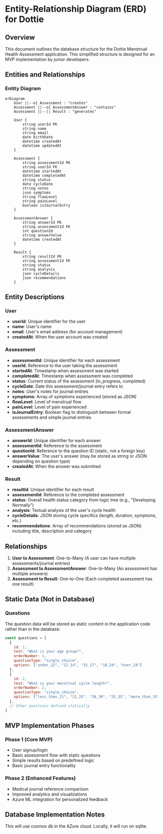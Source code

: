 # Entity-Relationship Diagram (ERD) for Dottie

## Overview

This document outlines the database structure for the Dottie Menstrual Health Assessment application. This simplified structure is designed for an MVP implementation by junior developers.

## Entities and Relationships

### Entity Diagram

```mermaid
erDiagram
    User ||--o{ Assessment : "creates"
    Assessment ||--o{ AssessmentAnswer : "contains"
    Assessment ||--|| Result : "generates" 

    User {
        string userId PK
        string name
        string email
        date birthDate
        datetime createdAt
        datetime updatedAt
    }

    Assessment {
        string assessmentId PK
        string userId FK
        datetime startedAt
        datetime completedAt
        string status
        date cycleDate
        string notes
        json symptoms
        string flowLevel
        string painLevel
        boolean isJournalEntry
    }

    AssessmentAnswer {
        string answerId PK
        string assessmentId FK
        int questionId
        string answerValue
        datetime createdAt
    }

    Result {
        string resultId PK
        string assessmentId FK
        string status
        string analysis
        json cycleDetails
        json recommendations
    }
```

## Entity Descriptions

### User
- **userId**: Unique identifier for the user
- **name**: User's name
- **email**: User's email address (for account management)
- **createdAt**: When the user account was created

### Assessment
- **assessmentId**: Unique identifier for each assessment
- **userId**: Reference to the user taking the assessment
- **startedAt**: Timestamp when assessment was started
- **completedAt**: Timestamp when assessment was completed
- **status**: Current status of the assessment (in_progress, completed)
- **cycleDate**: Date this assessment/journal entry refers to
- **notes**: User's notes for journal entries
- **symptoms**: Array of symptoms experienced (stored as JSON)
- **flowLevel**: Level of menstrual flow
- **painLevel**: Level of pain experienced
- **isJournalEntry**: Boolean flag to distinguish between formal assessments and simple journal entries

### AssessmentAnswer
- **answerId**: Unique identifier for each answer
- **assessmentId**: Reference to the assessment
- **questionId**: Reference to the question ID (static, not a foreign key)
- **answerValue**: The user's answer (may be stored as string or JSON depending on question type)
- **createdAt**: When the answer was submitted

### Result
- **resultId**: Unique identifier for each result
- **assessmentId**: Reference to the completed assessment
- **status**: Overall health status category from logic tree (e.g., "Developing Normally")
- **analysis**: Textual analysis of the user's cycle health
- **cycleDetails**: JSON storing cycle specifics (length, duration, symptoms, etc.)
- **recommendations**: Array of recommendations (stored as JSON) including title, description and category

## Relationships

1. **User to Assessment**: One-to-Many (A user can have multiple assessments/journal entries)
2. **Assessment to AssessmentAnswer**: One-to-Many (An assessment has multiple answers)
3. **Assessment to Result**: One-to-One (Each completed assessment has one result)

## Static Data (Not in Database)

### Questions
The question data will be stored as static content in the application code rather than in the database:

```javascript
const questions = [
  {
    id: 1,
    text: "What is your age group?",
    orderNumber: 1,
    questionType: "single_choice",
    options: ["under_12", "12_14", "15_17", "18_24", "over_24"]
  },
  {
    id: 2,
    text: "What is your menstrual cycle length?",
    orderNumber: 2,
    questionType: "single_choice",
    options: ["less_than_21", "21_25", "26_30", "31_35", "more_than_35", "irregular"]
  },
  // Other questions defined statically
]
```

## MVP Implementation Phases

### Phase 1 (Core MVP)
- User signup/login
- Basic assessment flow with static questions
- Simple results based on predefined logic
- Basic journal entry functionality

### Phase 2 (Enhanced Features)
- Medical journal reference comparison
- Improved analytics and visualizations
- Azure ML integration for personalized feedback

## Database Implementation Notes

This will use cosmos db in the AZure cloud. Locally, it will run on sqlite.
